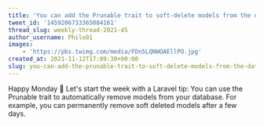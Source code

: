 ```yaml
---
title: 'You can add the Prunable trait to soft-delete models from the database, but only remove them permanently after a few days'
tweet_id: '1459206733365084161'
thread_slug: weekly-thread-2021-45
author_username: Philo01
images:
    - 'https://pbs.twimg.com/media/FDn5LQNWQAEllPO.jpg'
created_at: 2021-11-12T17:09:30+00:00
slug: you-can-add-the-prunable-trait-to-soft-delete-models-from-the-database-but-only-remove-them-permanently-after-a-few-days
---
```

Happy Monday 🙌 Let's start the week with a Laravel tip: You can use the Prunable trait to automatically remove models from your database. For example, you can permanently remove soft deleted models after a few days.